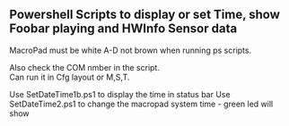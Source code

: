 ## Powershell Scripts to display or set Time, show Foobar playing and HWInfo Sensor data

MacroPad must be white A-D not brown when running ps scripts.<br>

Also check the COM nmber in the script.<br>
Can run it in Cfg layout or M,S,T.<br>

Use SetDateTime1b.ps1 to display the time in status bar
Use SetDateTime2.ps1 to change the macropad system time - green led will show



